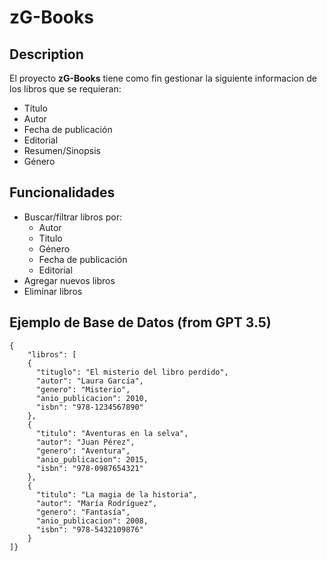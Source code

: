 # zG-Books

## Description

El proyecto **zG-Books** tiene como fin gestionar la siguiente informacion de los libros que se requieran:

- Título
- Autor
- Fecha de publicación
- Editorial
- Resumen/Sinopsis
- Género

## Funcionalidades

- Buscar/filtrar libros por:
  - Autor
  - Titulo
  - Género
  - Fecha de publicación
  - Editorial
- Agregar nuevos libros
- Eliminar libros


## Ejemplo de Base de Datos (from GPT 3.5)
    {
        "libros": [
        {
          "tituglo": "El misterio del libro perdido",
          "autor": "Laura García",
          "genero": "Misterio",
          "anio_publicacion": 2010,
          "isbn": "978-1234567890"
        },
        {
          "titulo": "Aventuras en la selva",
          "autor": "Juan Pérez",
          "genero": "Aventura",
          "anio_publicacion": 2015,
          "isbn": "978-0987654321"
        },
        {
          "titulo": "La magia de la historia",
          "autor": "María Rodríguez",
          "genero": "Fantasía",
          "anio_publicacion": 2008,
          "isbn": "978-5432109876"
        }
    ]}
